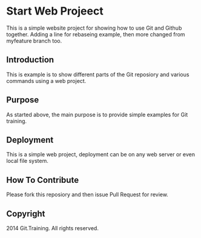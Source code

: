 # Start Web Projeect

This is a simple website project for
showing how to use Git and Github together.
Adding a line for rebaseing example, then
more changed from myfeature branch too.

## Introduction
This is example is to show different parts
of the Git reposiory and various commands
using a web project.

## Purpose

As started above, the main purpose is to 
provide simple examples for Git training.

## Deployment

This is a simple web project, deployment
can be on any web server or even local
file system.

## How To Contribute

Please fork this reposiory and then issue Pull Request for
review.

## Copyright

2014 Git.Training. All rights reserved.
